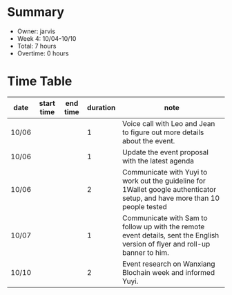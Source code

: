 # Summary
 * Owner: jarvis
 * Week 4: 10/04-10/10
 * Total: 7 hours
 * Overtime: 0 hours

 # Time Table
 | date  | start time  | end time | duration  |  note |
 |---|---|---|---|---|
 | 10/06  |   |   | 1  | Voice call with Leo and Jean to figure out more details about the event. |
 | 10/06  |   |   | 1  | Update the event proposal with the latest agenda |
 | 10/06  |   |   | 2  | Communicate with Yuyi to work out the guideline for 1Wallet google authenticator setup, and have more than 10 people tested |
 | 10/07  |   |   | 1  | Communicate with Sam to follow up with the remote event details, sent the English version of flyer and roll-up banner to him.|
 | 10/10  |   |   | 2  | Event research on Wanxiang Blochain week and informed Yuyi. |
